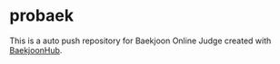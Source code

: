 # probaek
This is a auto push repository for Baekjoon Online Judge created with [BaekjoonHub](https://github.com/BaekjoonHub/BaekjoonHub).
